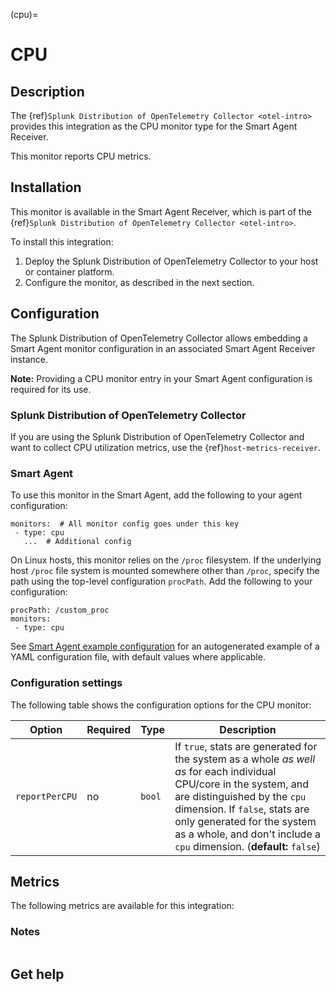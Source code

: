 (cpu)=

# CPU

<meta name="description" content="Use this Splunk Observability Cloud integration for the CPU monitor. See benefits, install, configuration, and metrics">

## Description

The {ref}`Splunk Distribution of OpenTelemetry Collector <otel-intro>` provides this integration as the CPU monitor type for the Smart Agent Receiver.

This monitor reports CPU metrics.


## Installation

This monitor is available in the Smart Agent Receiver, which is part of the {ref}`Splunk Distribution of OpenTelemetry Collector <otel-intro>`.

To install this integration:

1. Deploy the Splunk Distribution of OpenTelemetry Collector to your host or container platform.
2. Configure the monitor, as described in the next section.

## Configuration

The Splunk Distribution of OpenTelemetry Collector allows embedding a Smart Agent monitor configuration in an associated Smart Agent Receiver instance.

**Note:** Providing a CPU monitor entry in your Smart Agent configuration is required for its use.

### Splunk Distribution of OpenTelemetry Collector

If you are using the Splunk Distribution of OpenTelemetry Collector and want to collect CPU utilization metrics, use the {ref}`host-metrics-receiver`.

### Smart Agent

To use this monitor in the Smart Agent, add the following to your agent configuration:

```
monitors:  # All monitor config goes under this key
 - type: cpu
   ...  # Additional config
```

On Linux hosts, this monitor relies on the `/proc` filesystem. If the underlying host `/proc` file system is mounted somewhere other than `/proc`, specify the path using the top-level configuration `procPath`. Add the following to your configuration:

```
procPath: /custom_proc
monitors:
 - type: cpu
```

See <a href="https://docs.splunk.com/Observability/gdi/smart-agent/smart-agent-resources.html#configure-the-smart-agent" target="_blank">Smart Agent example configuration</a> for an autogenerated example of a YAML configuration file, with default values where applicable.
### Configuration settings

The following table shows the configuration options for the CPU monitor:

| Option | Required | Type | Description |
| --- | --- | --- | --- |
| `reportPerCPU` | no | `bool` | If `true`, stats are generated for the system as a whole _as well as_ for each individual CPU/core in the system, and are distinguished by the `cpu` dimension.  If `false`, stats are only generated for the system as a whole, and don't include a `cpu` dimension. (**default:** `false`) |

## Metrics

The following metrics are available for this integration:

<div class="metrics-yaml" url="https://raw.githubusercontent.com/signalfx/signalfx-agent/main/pkg/monitors/cpu/metadata.yaml"></div>

### Notes

```{include} /_includes/metric-defs.md
```

## Get help

```{include} /_includes/troubleshooting.md
```
